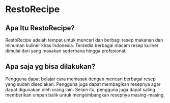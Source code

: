 <h1>RestoRecipe</h1>

<h2>Apa Itu RestoRecipe?</h2>
<p>RestoRecipe adalah tempat untuk mencari dan berbagi resep makanan dan minuman kuliner khas Indonesia. Tersedia berbagai macam resep kuliner dimulai dari yang masakan sederhana hingga profesional.</p>

<h2>Apa saja yg bisa dilakukan?</h2>
<p>Pengguna dapat belajar cara memasak dengan mencari berbagai resep yang sudah disediakan. Pengguna juga dapat membagikan resepnya agar dapat digunakan oleh orang lain. Selain itu, pengguna juga dapat saling memberikan umpan balik untuk mengembangkan resepnya masing-masing.</p>
